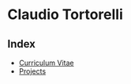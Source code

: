 # Claudio Tortorelli

## Index
- [Curriculum Vitae](https://www.claudiotortorelli.it)
- [Projects](https://dev.claudiotortorelli.it)
